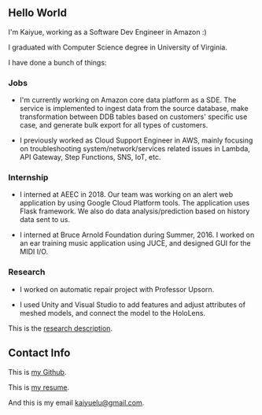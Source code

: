 ## Hello World

I'm Kaiyue, working as a Software Dev Engineer in Amazon :)

I graduated with Computer Science degree in University of Virginia.

I have done a bunch of things:

### Jobs

- I'm currently working on Amazon core data platform as a SDE. The service is implemented to ingest data from the source database, make transformation between DDB tables based on customers' specific use case, and generate bulk export for all types of customers.

- I previously worked as Cloud Support Engineer in AWS, mainly focusing on troubleshooting system/network/services related issues in Lambda, API Gateway, Step Functions, SNS, IoT, etc.

### Internship

- I interned at AEEC in 2018. Our team was working on an alert web application by using Google Cloud Platform tools. The application uses Flask framework. We also do data analysis/prediction based on history data sent to us.

- I interned at Bruce Arnold Foundation during Summer, 2016. I worked on an ear training music application using JUCE, and designed GUI for the MIDI I/O.

### Research

- I worked on automatic repair project with Professor Upsorn.

- I used Unity and Visual Studio to add features and adjust attributes of meshed models, and connect the model to the HoloLens.

This is the [research description](https://secure.rutgers.edu/urs/projects/projectDetails.aspx?ID=3001).


## Contact Info

This is [my Github](https://github.com/aabcceccbba).

This is [my resume](resume.pdf).

And this is my email <kaiyuelu@gmail.com>.
